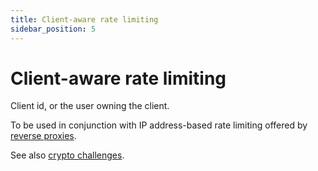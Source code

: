 ```yaml
---
title: Client-aware rate limiting
sidebar_position: 5
---
```


# Client-aware rate limiting

Client id, or the user owning the client.

To be used in conjunction with IP address-based rate limiting offered by [reverse proxies](reverse-proxies.md).

See also [crypto challenges](./crypto-challenges.md).
